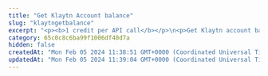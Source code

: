 ```yaml
---
title: "Get Klaytn Account balance"
slug: "klaytngetbalance"
excerpt: "<p><b>1 credit per API call</b></p>\n<p>Get Klaytn account balance in KLAY. This method does not prints any balance of the ERC20 or ERC721 tokens on the account.</p>"
category: 65c0c8c6ba99f1006df40d7a
hidden: false
createdAt: "Mon Feb 05 2024 11:38:51 GMT+0000 (Coordinated Universal Time)"
updatedAt: "Mon Feb 05 2024 11:39:04 GMT+0000 (Coordinated Universal Time)"
---
```

